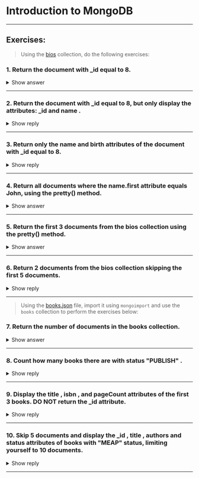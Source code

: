 # Introduction to MongoDB

---

## Exercises:

> Using the [bios](https://www.mongodb.com/docs/manual/reference/bios-example-collection/) collection, do the following exercises:

### 1. Return the document with \_id equal to 8.

<details>

<summary>Show answer</summary>

   <p>

```js
db.bios.find({ _id: 8 });
```

   </p>

</details>

---

### 2. Return the document with \_id equal to 8, but only display the attributes: \_id and name .

<details>
   <summary>Show reply</summary>
   <p>

```js
db.bios.find({ _id: 8 }, { _id: 1, name: 1 });
```

   </p>

</details>

---

### 3. Return only the name and birth attributes of the document with \_id equal to 8.

<details>
   <summary>Show reply</summary>
   <p>

```js
db.bios.find({ _id: 8 }, { name: 1, birth: 1, _id: 0 });
```

   </p>

</details>

---

### 4. Return all documents where the name.first attribute equals **John**, using the pretty() method.

<details>
   <summary>Show answer</summary>
   <p>

```js
db.bios.find({ "name.first": "John" }).pretty();
```

   </p>

</details>

---

### 5. Return the first 3 documents from the bios collection using the pretty() method.

<details>
   <summary>Show answer</summary>
   <p>

```js
db.bios.find().limit(3).pretty();
```

   </p>

</details>

---

### 6. Return 2 documents from the bios collection skipping the first 5 documents.

<details>
   <summary>Show reply</summary>
   <p>

```js
db.bios.find().skip(5).limit(2);
```

   </p>

</details>

---

> Using the [books.json](./books.json) file, import it using `mongoimport` and use the `books` collection to perform the exercises below:

### 7. Return the number of documents in the books collection.

<details>
   <summary>Show answer</summary>
   <p>

```js
db.books.countDocuments();
```

   </p>

</details>

---

### 8. Count how many books there are with status "PUBLISH" .

<details>
   <summary>Show reply</summary>
   <p>

```js
db.books.countDocuments({ status: "PUBLISH" });
```

   </p>

</details>

---

### 9. Display the title , isbn , and pageCount attributes of the first 3 books. DO NOT return the \_id attribute.

<details>
   <summary>Show reply</summary>
   <p>

```js
db.books.find({}, { title: 1, isbn: 1, pageCount: 1, _id: 0 }).limit(3);
```

   </p>

</details>

---

### 10. Skip 5 documents and display the \_id , title , authors and status attributes of books with "MEAP" status, limiting yourself to 10 documents.

<details>
   <summary>Show reply</summary>
   <p>

```js
db.books
  .find({ status: "MEAP" }, { _id: 1, title: 1, authors: 1, status: 1 })
  .skip(5)
  .limit(10);
```

   </p>

</details>

---
